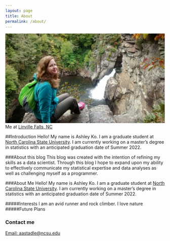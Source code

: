 ```yaml
---
layout: page
title: About
permalink: /about/
---
```

![Me at Linville Falls, NC](https://raw.githubusercontent.com/akoncsugit/akoncsugit.github.io/master/images/aboutmephoto.jpg)
Me at [Linville Falls, NC](https://www.visitnc.com/listing/n9wC/linville-falls)

##Introduction
Hello! My name is Ashley Ko. I am a graduate student at [North Carolina State University](https://www.ncsu.edu/). I am currently working on a master’s degree in statistics with an anticipated graduation date of Summer 2022.

###About this blog
This blog was created with the intention of refining my skills as a data scientist. Through this blog I hope to expand upon my ability to effectively communicate my statistical expertise and data analyses as well as challenging myself as a programmer.

###About Me
Hello! My name is Ashley Ko. I am a graduate student at [North Carolina State University](https://www.ncsu.edu/). I am currently working on a master’s degree in statistics with an anticipated graduation date of Summer 2022.

#####Interests
I am an avid runner and rock climber. I love nature
#####Future Plans

### Contact me

[Email: aastadle@ncsu.edu](mailto:aastadle@ncsu.edu)
